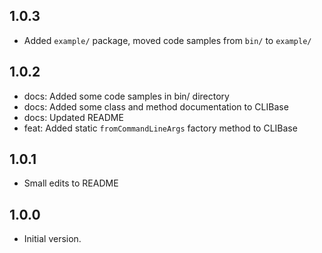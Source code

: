 ## 1.0.3
- Added `example/` package, moved code samples from `bin/` to `example/`
## 1.0.2
- docs: Added some code samples in bin/ directory
- docs: Added some class and method documentation to CLIBase
- docs: Updated README
- feat: Added static `fromCommandLineArgs` factory method to CLIBase
## 1.0.1
- Small edits to README
## 1.0.0
- Initial version.
